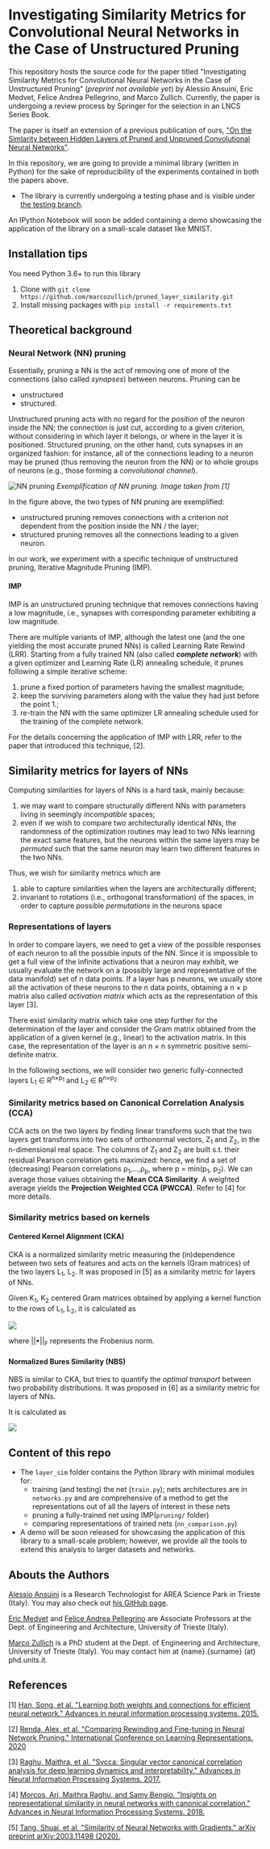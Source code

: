 # Investigating Similarity Metrics for Convolutional Neural Networks in the Case of Unstructured Pruning

This repository hosts the source code for the paper titled "Investigating Similarity Metrics for Convolutional Neural Networks in the Case of Unstructured Pruning" (*preprint not available yet*) by Alessio Ansuini, Eric Medvet, Felice Andrea Pellegrino, and Marco Zullich.
Currently, the paper is undergoing a review process by Springer for the selection in an LNCS Series Book.

The paper is itself an extension of a previous publication of ours, ["On the Simlarity between Hidden Layers of Pruned and Unpruned Convolutional Neural Networks"](https://www.insticc.org/Primoris/Resources/PaperPdf.ashx?idPaper=89603).

In this repository, we are going to provide a minimal library (written in Python) for the sake of reproducibility of the experiments contained in both the papers above.

* The library is currently undergoing a testing phase and is visible under [the testing branch](https://github.com/marcozullich/pruned_layer_similarity/tree/testing).

An IPython Notebook will soon be added containing a demo showcasing the application of the library on a small-scale dataset like MNIST.


## Installation tips

You need Python 3.6+ to run this library

1. Clone with `git clone https://github.com/marcozullich/pruned_layer_similarity.git`
2. Install missing packages with `pip install -r requirements.txt`


## Theoretical background


### Neural Network (NN) pruning

Essentially, pruning a NN is the act of removing one of more of the connections (also called *synapses*) between neurons.
Pruning can be

* unstructured
* structured.

Unstructured pruning acts with no regard for the *position* of the neuron inside the NN; the connection is just cut, according to a given criterion, without considering in which layer it belongs, or where in the layer it is positioned.
Structured pruning, on the other hand, cuts synapses in an organized fashion: for instance, all of the connections leading to a neuron may be pruned (thus removing the neuron from the NN) or to whole groups of neurons (e.g., those forming a *convolutional channel*).


![NN pruning](images/han_2015_pruning.png)
*Exemplification of NN pruning. Image taken from [1]*


In the figure above, the two types of NN pruning are exemplified:
- unstructured pruning removes connections with a criterion not dependent from the position inside the NN / the layer;
- structured pruning removes all the connections leading to a given neuron.

In our work, we experiment with a specific technique of unstructured pruning, Iterative Magnitude Pruning (IMP).


#### IMP

IMP is an unstructured pruning technique that removes connections having a low magnitude, i.e., synapses with corresponding parameter exhibiting a low magnitude.

There are multiple variants of IMP, although the latest one (and the one yielding the most accurate pruned NNs) is called Learning Rate Rewind (LRR).
Starting from a fully trained NN (also called **_complete network_**) with a given optimizer and Learning Rate (LR) annealing schedule, it prunes following a simple iterative scheme:

1. prune a fixed portion of parameters having the smallest magnitude;
2. keep the surviving parameters along with the value they had just before the point 1.;
3. re-train the NN with the same optimizer LR annealing schedule used for the training of the complete network.

For the details concerning the application of IMP with LRR, refer to the paper that introduced this technique, [2].


## Similarity metrics for layers of NNs

Computing similarities for layers of NNs is a hard task, mainly because:

1. we may want to compare structurally different NNs with parameters living in seemingly *incompatible* spaces;
2. even if we wish to compare two architecturally identical NNs, the randomness of the optimization routines may lead to two NNs learning the exact same features, but the neurons within the same layers may be *permuted* such that the same neuron may learn two different features in the two NNs.

Thus, we wish for similarity metrics which are

1. able to capture similarities when the layers are architecturally different;
2. invariant to rotations (i.e., orthogonal transformation) of the spaces, in order to capture possible *permutations* in the neurons space

### Representations of layers

In order to compare layers, we need to get a view of the possible responses of each neuron to all the possible inputs of the NN.
Since it is impossible to get a full view of the infinite activations that a neuron may exhibit, we usually evaluate the network on a (possibly large and representative of the data manifold) set of n data points.
If a layer has p neurons, we usually store all the activation of these neurons to the n data points, obtaining a n × p matrix also called *activation matrix* which acts as the representation of this layer [3].

There exist similarity matrix which take one step further for the determination of the layer and consider the Gram matrix obtained from the application of a given kernel (e.g., linear) to the activation matrix.
In this case, the representation of the layer is an n × n symmetric positive semi-definite matrix.

In the following sections, we will consider two generic fully-connected layers L<sub>1</sub> ∈ R<sup>n×p<sub>1</sub></sup> and L<sub>2</sub> ∈ R<sup>n×p<sub>2</sub></sup>


### Similarity metrics based on Canonical Correlation Analysis (CCA)

CCA acts on the two layers by finding linear transforms such that the two layers get transforms into two sets of orthonormal vectors, Z<sub>1</sub> and Z<sub>2</sub>, in the n-dimensional real space.
The columns of Z<sub>1</sub> and Z<sub>2</sub> are built s.t. their residual Pearson correlation gets maximized: hence, we find a set of (decreasing) Pearson correlations ρ<sub>1</sub>,...,ρ<sub>p</sub>, where p = min(p<sub>1</sub>, p<sub>2</sub>).
We can average those values obtaining the **Mean CCA Similarity**.
A weighted average yields the **Projection Weighted CCA (PWCCA)**. Refer to [4] for more details.


### Similarity metrics based on kernels


#### Centered Kernel Alignment (CKA)


CKA is a normalized similarity metric measuring the (in)dependence between two sets of features and acts on the kernels (Gram matrices) of the two layers L<sub>1</sub>, L<sub>2</sub>.
It was proposed in [5] as a similarity metric for layers of NNs.

Given K<sub>1</sub>, K<sub>2</sub> centered Gram matrices obtained by applying a kernel function to the rows of L<sub>1</sub>, L<sub>2</sub>, it is calculated as

![](images/cka_r.png)

where ||•||<sub>F</sub> represents the Frobenius norm.


#### Normalized Bures Similarity (NBS)

NBS is similar to CKA, but tries to quantify the *optimal transport* between two probability distributions.
It was proposed in [6] as a similarity metric for layers of NNs.

It is calculated as

![](images/nbs_r.png)

## Content of this repo

- The `layer_sim` folder contains the Python library with minimal modules for:
  - training (and testing) the net (`train.py`); nets architectures are in `networks.py` and are comprehensive of a method to get the representations out of all the layers of interest in these nets
  - pruning a fully-trained net using IMP(`pruning/` folder)
  - comparing representations of trained nets (`nn_comparison.py`)
- A demo will be soon released for showcasing the application of this library to a small-scale problem; however, we provide all the tools to extend this analysis to larger datasets and networks.


## Abouts the Authors

[Alessio Ansuini](https://it.linkedin.com/in/alessioansuini) is a Research Technologist for AREA Science Park in Trieste (Italy). You may also check out [his GitHub page](https://ansuini.github.io).

[Eric Medvet](http://medvet.inginf.units.it/) and [Felice Andrea Pellegrino](http://control.units.it/pellegrino/en/) are Associate Professors at the Dept. of Engineering and Architecture, University of Trieste (Italy).

[Marco Zullich](https://it.linkedin.com/in/marco-zullich-00559660) is a PhD student at the Dept. of Engineering and Architecture, University of Trieste (Italy). You may contact him at {name}.{surname} (at) phd.units.it.

## References

[1] [Han, Song, et al. "Learning both weights and connections for efficient neural network." Advances in neural information processing systems. 2015.](http://papers.nips.cc/paper/5784-learning-both-weights-andconnections-)

[2] [Renda, Alex, et al. "Comparing Rewinding and Fine-tuning in Neural Network Pruning." International Conference on Learning Representations. 2020](https://openreview.net/forum?id=S1gSj0NKvB)

[3] [Raghu, Maithra, et al. "Svcca: Singular vector canonical correlation analysis for deep learning dynamics and interpretability." Advances in Neural Information Processing Systems. 2017.](http://papers.nips.cc/paper/7188-svcca-singular-vector-canonical-correlation-analysis-for-deep-understanding-and-improvement)

[4] [Morcos, Ari, Maithra Raghu, and Samy Bengio. "Insights on representational similarity in neural networks with canonical correlation." Advances in Neural Information Processing Systems. 2018.](http://papers.nips.cc/paper/7815-insights-on-representational-similarity-in-neural-networks-with-canonical-correlation)

[5] [Tang, Shuai, et al. "Similarity of Neural Networks with Gradients." arXiv preprint arXiv:2003.11498 (2020).](https://arxiv.org/abs/2003.11498)
